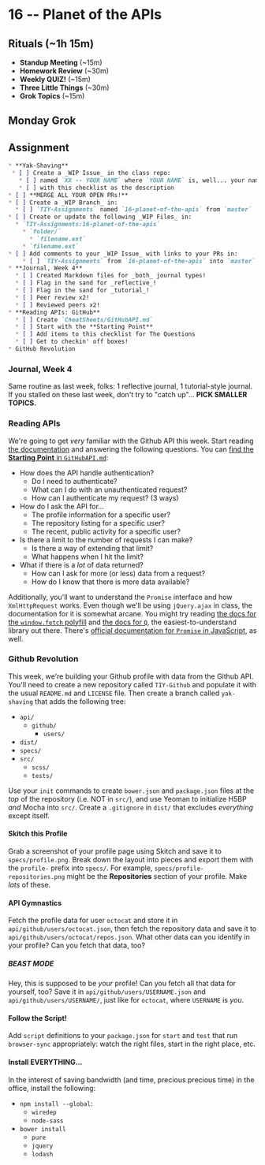 # 16 -- Planet of the APIs

## Rituals (~1h 15m)

* **Standup Meeting** (~15m)
* **Homework Review** (~30m)
* **Weekly QUIZ!** (~15m)
* **Three Little Things** (~30m)
* **Grok Topics** (~15m)

## Monday Grok

## Assignment

```markdown
* **Yak-Shaving**
 * [ ] Create a _WIP Issue_ in the class repo:
   * [ ] named `XX -- YOUR NAME` where `YOUR NAME` is, well... your name.
   * [ ] with this checklist as the description
* [ ] **MERGE ALL YOUR OPEN PRs!**
* [ ] Create a _WIP Branch_ in:
  * [ ] `TIY-Assignments` named `16-planet-of-the-apis` from `master`
* [ ] Create or update the following _WIP Files_ in:
  * `TIY-Assignments:16-planet-of-the-apis`
    * `folder/`
      * `filename.ext`
    * `filename.ext`
* [ ] Add comments to your _WIP Issue_ with links to your PRs in:
    * [ ] `TIY-Assignments` from `16-planet-of-the-apis` into `master`
* **Journal, Week 4**
  * [ ] Created Markdown files for _both_ journal types!
  * [ ] Flag in the sand for _reflective_!
  * [ ] Flag in the sand for _tutorial_!
  * [ ] Peer review x2!
  * [ ] Reviewed peers x2!
* **Reading APIs: GitHub**
  * [ ] Create `CheatSheets/GitHubAPI.md`
  * [ ] Start with the **Starting Point**
  * [ ] Add items to this checklist for The Questions
  * [ ] Get to checkin' off boxes!
* GitHub Revolution
```

### Journal, Week 4

Same routine as last week, folks: 1 reflective journal, 1 tutorial-style journal. If you stalled on these last week, don't try to "catch up"... **PICK SMALLER TOPICS.**

### Reading APIs

We're going to get _very_ familiar with the Github API this week. Start reading [the documentation](http://developer.github.com/v3) and answering the following questions. You can [find the **Starting Point** in `GitHubAPI.md`](GitHubAPI.md):

* How does the API handle authentication?
  * Do I need to authenticate?
  * What can I do with an unauthenticated request?
  * How can I authenticate my request? (3 ways)
* How do I ask the API for...
  * The profile information for a specific user?
  * The repository listing for a specific user?
  * The recent, public activity for a specific user?
* Is there a limit to the number of requests I can make?
  * Is there a way of extending that limit?
  * What happens when I hit the limit?
* What if there is a _lot_ of data returned?
  * How can I ask for more (or less) data from a request?
  * How do I know that there is more data available?

Additionally, you'll want to understand the `Promise` interface and how `XmlHttpRequest` works. Even though we'll be using `jQuery.ajax` in class, the documentation for it is somewhat arcane. You might try reading [the docs for the `window.fetch` polyfill](https://github.com/github/fetch) and [the docs for `Q`](https://github.com/kriskowal/q), the easiest-to-understand library out there. There's [official documentation for `Promise` in JavaScript](https://developer.mozilla.org/en-US/docs/Web/JavaScript/Reference/Global_Objects/Promise), as well.

### Github Revolution

This week, we're building your Github profile with data from the Github API. You'll need to create a new repository called `TIY-Github` and populate it with the usual `README.md` and `LICENSE` file. Then create a branch called `yak-shaving` that adds the following tree:

* `api/`
  * `github/`
    * `users/`
* `dist/`
* `specs/`
* `src/`
  * `scss/`
  * `tests/`

Use your `init` commands to create `bower.json` and `package.json` files at the _top_ of the repository (i.e. NOT in `src/`), and use Yeoman to initialize H5BP _and_ Mocha into `src/`. Create a `.gitignore` in `dist/` that excludes _everything_ except itself.

#### Skitch this Profile

Grab a screenshot of your profile page using Skitch and save it to `specs/profile.png`. Break down the layout into pieces and export them with the `profile-` prefix into `specs/`. For example, `specs/profile-repositories.png` might be the **Repositories** section of your profile. Make _lots_ of these.

#### API Gymnastics

Fetch the profile data for user `octocat` and store it in `api/github/users/octocat.json`, then fetch the repository data and save it to `api/github/users/octocat/repos.json`. What other data can you identify in your profile? Can you fetch that data, too?

##### BEAST MODE

Hey, this is supposed to be _your_ profile! Can you fetch all that data for yourself, too? Save it in `api/github/users/USERNAME.json` and `api/github/users/USERNAME/`, just like for `octocat`, where `USERNAME` is _you_.

#### Follow the Script!

Add `script` definitions to your `package.json` for `start` and `test` that run `browser-sync` appropriately: watch the right files, start in the right place, etc.

#### Install EVERYTHING...

In the interest of saving bandwidth (and time, precious precious time) in the office, install the following:

* `npm install --global`:
  * `wiredep`
  * `node-sass`
* `bower install`
  * `pure`
  * `jquery`
  * `lodash`

